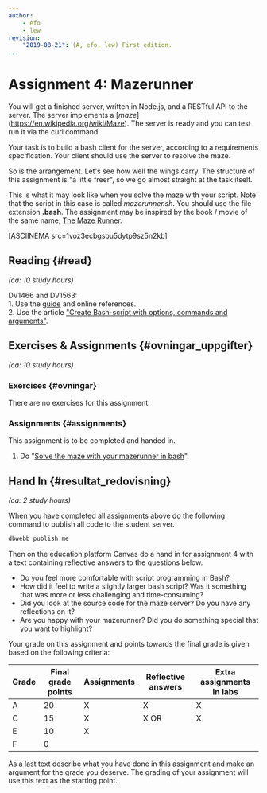 ```yaml
---
author:
    - efo
    - lew
revision:
    "2019-08-21": (A, efo, lew) First edition.
...
```

Assignment 4: Mazerunner
==================================

You will get a finished server, written in Node.js, and a RESTful API to the server. The server implements a [*maze*] (https://en.wikipedia.org/wiki/Maze). The server is ready and you can test run it via the curl command.

Your task is to build a bash client for the server, according to a requirements specification. Your client should use the server to resolve the maze.

So is the arrangement. Let's see how well the wings carry. The structure of this assignment is "a little freer", so we go almost straight at the task itself.



<!--more-->

This is what it may look like when you solve the maze with your script. Note that the script in this case is called *mazerunner.sh*. You should use the file extension **.bash**. The assignment may be inspired by the book / movie of the same name, [The Maze Runner](https://sv.wikipedia.org/wiki/The_Maze_Runner).

[ASCIINEMA src=1voz3ecbgsbu5dytp9sz5n2kb]



Reading  {#read}
---------------------------------

*(ca: 10 study hours)*

DV1466 and DV1563:  
    1. Use the [guide](/guide/get-started-with-bash) and online references.  
    2. Use the article ["Create Bash-script with options, commands and arguments"](kunskap/create-bash-script-with-options-commands-and-arguments).



Exercises & Assignments {#ovningar_uppgifter}
-------------------------------------------

*(ca: 10 study hours)*



### Exercises {#ovningar}

There are no exercises for this assignment.



### Assignments {#assignments}

This assignment is to be completed and handed in.

1. Do "[Solve the maze with your mazerunner in bash](uppgift/mazerunner)".



Hand In {#resultat_redovisning}
-----------------------------------------------

*(ca: 2 study hours)*

When you have completed all assignments above do the following command to publish all code to the student server.

```bash
dbwebb publish me
```

Then on the education platform Canvas do a hand in for assignment 4 with a text containing reflective answers to the questions below.

* Do you feel more comfortable with script programming in Bash?
* How did it feel to write a slightly larger bash script? Was it something that was more or less challenging and time-consuming?
* Did you look at the source code for the maze server? Do you have any reflections on it?
* Are you happy with your mazerunner? Did you do something special that you want to highlight?

Your grade on this assignment and points towards the final grade is given based on the following criteria:

| Grade | Final grade points | Assignments | Reflective answers | Extra assignments in labs |
|-------|----------|------|------ |------|
| A     | 20       | X    | X     | X
| C     | 15       | X    | X  OR | X
| E     | 10       | X    |       |
| F     | 0        |      |       |

As a last text describe what you have done in this assignment and make an argument for the grade you deserve. The grading of your assignment will use this text as the starting point.
